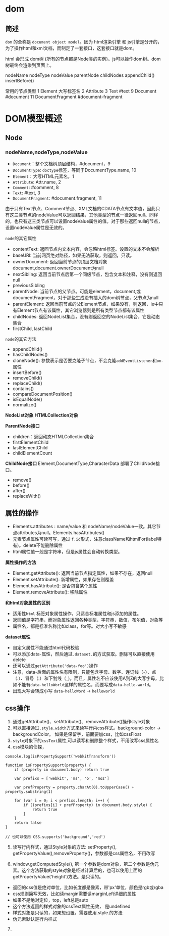 # dom

## 简述

`dom` 的全称是 `document object model`。因为 html渲染引擎 和 js引擎是分开的，为了操作html和xml文档，而制定了一套接口，这套接口就是dom。

html 会形成 dom树 (所有的节点都是Node类的实例)。js可以操作dom树。dom树最终会渲染到页面上。

nodeName
nodeType
nodeValue
parentNode
childNodes
appendChild()
insertBefore()

常用的节点类型
1 Element 大写标签名
2 Attribute
3 Text     #text
9 Document #document
11 DocumentFragment  #document-fragment


# DOM模型概述

## Node
### nodeName,nodeType,nodeValue

- `Document`：整个文档树顶层结构，#document，9
- `DocumentType`: `doctype`标签，等同于DocumentType.name, 10
- `Element`：大写HTML元素名，1
- `Attribute`: Attr.name, 2
- `Comment`: #comment, 8
- `Text`: #text, 3
- `DocumentFragment`: #document.fragment, 11

由于只有Text节点、Comment节点、XML文档的CDATA节点有文本值，因此只有这三类节点的nodeValue可以返回结果，其他类型的节点一律返回null。同样的，也只有这三类节点可以设置nodeValue属性的值。对于那些返回null的节点，设置nodeValue属性是无效的。

`node`的其它属性

- contentText: 返回节点内文本内容，会忽略html标签。设置的文本不会解析
- baseURI: 当前网页绝对路径，如果无法获取，则返回，只读。
- ownerDocument: 返回当前节点的顶层文档对象document,document.ownerDocument为null
- nextSibling: 返回当前节点后第一个同级节点，包含文本和注释，没有则返回null
- previousSibling 
- parentNode: 当前节点的父节点。可能是element，document,或documentFragment，对于那些生成没有插入的dom树节点，父节点为null
- parentElement: 返回当前节点的父Element节点，如果没有，则返回，ie中只有Element节点有该属性，其它浏览器则是所有类型节点都有该属性
- childNodes: 返回NodeList集合，没有则返回空的NodeList集合，它是动态集合
- firstChild, lastChild

`node`的其它方法

- appendChild()
- hasChildNodes()
- cloneNode(): 参数表示是否要克隆子节点，不会克隆`addEventListener`和`on-`属性
- insertBefore()
- removeChild()
- replaceChild()
- contains()
- compareDocumentPosition()
- isEqualNode()
- normalize() 

**NodeList对象**
**HTMLCollection对象**

**ParentNode接口**

- children：返回动态HTMLCollection集合
- firstElementChild
- lastElementChild
- childElementCount

**ChildNode接口**
Element,DocumentType,CharacterData 部署了ChildNode接口。

- remove()
- before()
- after()
- replaceWith()


## 属性的操作

- Elements.attributes : name/value   和 nodeName/nodeValue一致。其它节点attributes为null。Elements.hasAttributes()
- 元素节点属性可读可写，通过 `f.id`形式，注意className和htmlFor(label特有)。delete不能删除属性
- html属性值一般是字符串，但是js属性会自动转换类型。

**属性操作的方法**

- Element.getAttribute(): 返回当前节点指定属性，如果不存在，返回null
- Element.setAttribute(): 新增属性，如果存在则覆盖
- Element.hasAttribute(): 是否包含某个属性
- Element.removeAttribute(): 移除属性

**和html对象属性的区别**

- 适用性`html` 标签对象属性操作，只适合标准属性和js添加的属性。
- 返回值是字符串，而对象属性返回各种类型，字符串，数值，布尔值，对象等
- 属性名，都是标准名称比如class，for等。对大小写不敏感

**dataset属性**

- 自定义属性不能通过html代码校验
- 可以添加data-属性，然后通过`.dataset.`的方式获取。删除可以直接使用delete
- 还可以通过`getAttribute('data-foo')`操作
- 注意，data-后面的属性名有限制，只能包含字母、数字、连词线（-）、点（.）、冒号（:）和下划线（_)。而且，属性名不应该使用A到Z的大写字母，比如不能有`data-helloWorld`这样的属性名，而要写成`data-hello-world`。
- 出现大写会转成小写 `data-helloWord` -> `helloworld`


## css操作

1. 通过getAttribute()、setAttribute()、removeAttribute()操作style对象
2. 可以直接通过`.style.width`方式来读写行内css样式。background-color -> backgroundColor。 如果是保留字，前面要加css，比如cssFloat
3. `style`对象下的`cssText`属性,可以读写和删除整个样式，不用改写css属性名
4. css模块的侦探，
```
console.log(isPropertySupport('webkitTransform'))

function isPropertySupport(property) {
    if (property in document.body) return true

    var prefixs = ['webkit', 'ms', 'o', 'moz']

    var prefProperty = property.charAt(0).toUpperCase() + property.substring(1)

    for (var i = 0; i < prefixs.length; i++) {
        if ((prefixs[i] + prefProperty) in document.body.style) {
            return true
        }
    }
    return false
}

// 也可以使用 CSS.supports('background','red')
```

5. 读写行内样式，通过Style对象的方法: setProperty(), getPropertyValue(),removeProperty()，参数都是css属性名，不用改写

6. window.getComputedStyle(), 第一个参数是dom对象，第二个参数是伪元素。这个方法获取的style对象是经过计算后的，也可以使用上面的getPropertyValue('height')方法。是只读的。

- 返回的css值是绝对单位，比如长度都是像素，带'px'单位，颜色是rgb或rgba
- css规则简写无效，比如读margin需要读marginLeft详细的属性
- 如果不是绝对定位，top，left总是auto
- 这个方法返回的样式对象的cssText属性无效， 是undefined
- 样式对象是只读的，如果想设置，需要使用.style.的方法
- 伪元素默认是行内样式

7. 